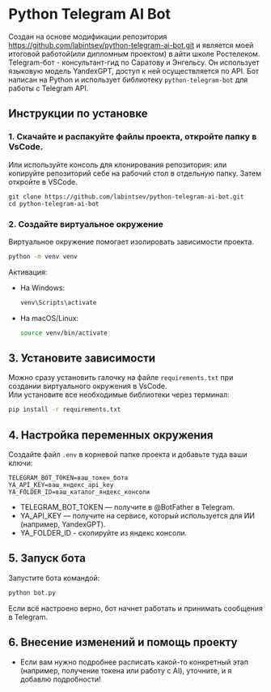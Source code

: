 # Python Telegram AI Bot

Создан на основе модификации репозитория https://github.com/labintsev/python-telegram-ai-bot.git
и является моей итоговой работой(или дипломным проектом) в айти школе Ростелеком.
Telegram-бот - консультант-гид по Саратову и Энгельсу. 
Он использует языковую модель YandexGPT, доступ к ней осуществляется по API. 
Бот написан на Python и использует библиотеку `python-telegram-bot` для работы с Telegram API.

## Инструкции по установке

### 1. Скачайте и распакуйте файлы проекта, откройте папку в VsCode.  
Или используйте консоль для клонирования репозитория:
 или копируйте репозиторий себе на рабочий стол в отдельную папку.
 Затем откройте в VSCode.
```
git clone https://github.com/labintsev/python-telegram-ai-bot.git
cd python-telegram-ai-bot
```

### 2. Создайте виртуальное окружение
Виртуальное окружение помогает изолировать зависимости проекта.
```bash
python -m venv venv
```
Активация:
- На Windows:
  ```bash
  venv\Scripts\activate
  ```
- На macOS/Linux:
  ```bash
  source venv/bin/activate
  ```

## 3. Установите зависимости
Можно сразу установить галочку на файле `requirements.txt` при создании виртуального окружения в VsCode.  
Или установите все необходимые библиотеки через терминал:
```bash
pip install -r requirements.txt
```

## 4. Настройка переменных окружения
Создайте файл `.env` в корневой папке проекта и добавьте туда ваши ключи:
```
TELEGRAM_BOT_TOKEN=ваш_токен_бота
YA_API_KEY=ваш_яндекс_api_key
YA_FOLDER_ID=ваш_каталог_яндекс_консоли  
```
- TELEGRAM_BOT_TOKEN — получите в @BotFather в Telegram.
- YA_API_KEY — получите на сервисе, который используется для ИИ (например, YandexGPT).
- YA_FOLDER_ID - скопируйте из яндекс консоли.

## 5. Запуск бота
Запустите бота командой:
```bash
python bot.py
```
Если всё настроено верно, бот начнет работать и принимать сообщения в Telegram.

## 6. Внесение изменений и помощь проекту

- Если вам нужно подробнее расписать какой-то конкретный этап (например, получение токена или работу с AI), уточните, и я добавлю подробности!

